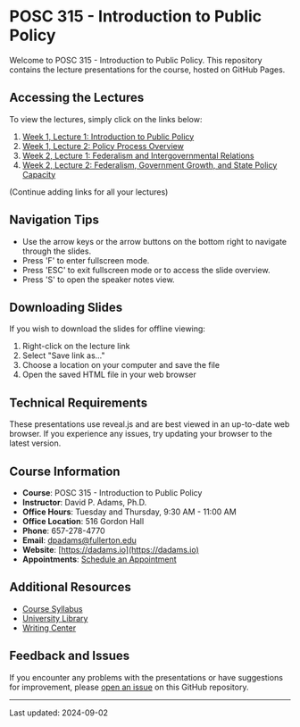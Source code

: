  
# POSC 315 - Introduction to Public Policy

Welcome to POSC 315 - Introduction to Public Policy. This repository contains the lecture presentations for the course, hosted on GitHub Pages.

## Accessing the Lectures

To view the lectures, simply click on the links below:

1. [Week 1, Lecture 1: Introduction to Public Policy](https://dadams-au.github.io/repo-name/week1-lecture1.html)
2. [Week 1, Lecture 2: Policy Process Overview](https://dadams-au.github.io/repo-name/week1-lecture2.html)
3. [Week 2, Lecture 1: Federalism and Intergovernmental Relations](https://dadams-au.github.io/repo-name/week2-lecture1.html)
4. [Week 2, Lecture 2: Federalism, Government Growth, and State Policy Capacity](https://raw.githubusercontent.com/dadams-AU/315/main/2.2_federalism_growth/index.html)

(Continue adding links for all your lectures)

## Navigation Tips

- Use the arrow keys or the arrow buttons on the bottom right to navigate through the slides.
- Press 'F' to enter fullscreen mode.
- Press 'ESC' to exit fullscreen mode or to access the slide overview.
- Press 'S' to open the speaker notes view.

## Downloading Slides

If you wish to download the slides for offline viewing:

1. Right-click on the lecture link
2. Select "Save link as..."
3. Choose a location on your computer and save the file
4. Open the saved HTML file in your web browser

## Technical Requirements

These presentations use reveal.js and are best viewed in an up-to-date web browser. If you experience any issues, try updating your browser to the latest version.

## Course Information

- **Course**: POSC 315 - Introduction to Public Policy
- **Instructor**: David P. Adams, Ph.D.
- **Office Hours**: Tuesday and Thursday, 9:30 AM - 11:00 AM
- **Office Location**: 516 Gordon Hall
- **Phone**: 657-278-4770
- **Email**: dpadams@fullerton.edu
- **Website**: [https://dadams.io](https://dadams.io)
- **Appointments**: [Schedule an Appointment](https://dadams.io/appointments)

## Additional Resources

- [Course Syllabus]([link-to-your-syllabus.pdf](https://raw.githubusercontent.com/dadams-AU/syllabi/main/POSC%20315%20Intro%20Policy/2024-25%20Fall/posc315_fall_2024.pdf))
- [University Library](https://www.library.fullerton.edu/)
- [Writing Center](https://english.fullerton.edu/writing_center/)

## Feedback and Issues

If you encounter any problems with the presentations or have suggestions for improvement, please [open an issue](https://github.com/dadams-au/repo-name/issues) on this GitHub repository.

---

Last updated: 2024-09-02